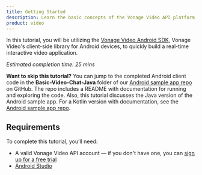 ```yaml
---
title: Getting Started
description: Learn the basic concepts of the Vonage Video API platform, including how users can communicate through video, voice, and messaging. Explore a basic Vonage Video API flow.
product: video
---
```


In this tutorial, you will be utilizing the [Vonage Video Android SDK](/video/client-sdks/android/overview), Vonage Video's client-side library for Android devices, to quickly  build a real-time interactive video application.

_Estimated completion time: 25 mins_

**Want to skip this tutorial?** You can jump to the completed Android client code in the **Basic-Video-Chat-Java** folder of our [Android sample app repo](https://github.com/opentok/opentok-android-sdk-samples) on GitHub. The repo includes a README with documentation for running and exploring the code. Also, this tutorial discusses the Java version of the Android sample app. For a Kotlin version with documentation, see the [Android sample app repo](https://github.com/opentok/opentok-android-sdk-samples).

## Requirements

To complete this tutorial, you’ll need:

* A valid Vonage Video API account — if you don't have one, you can [sign up for a free trial](https://www.tokbox.com/account/user/signup)
* [Android Studio](http://developer.android.com/sdk/index.html)
